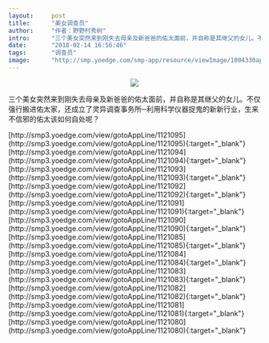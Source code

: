 ```yaml
---
layout:     post
title:      "美女调查员"
author:     "作者：野野村秀树"
intro:      "三个美女突然来到刚失去母亲及新爸爸的佑太面前，并自称是其继父的女儿。不仅强行搬进佑太家，还成立了灵异调查事务所─利用科学仪器捉鬼的新新行业，生来不信邪的佑太该如何自处呢？"
date:       "2018-02-14 16:56:46"
tags:       "调查员"
image:      "http://smp.yoedge.com/smp-app/resource/viewImage/1004330appline.png"
---
```

<div style="text-align: center">
<p><img src="http://smp.yoedge.com/smp-app/resource/viewImage/1004330appline.png"/></p>
</div>
<p class="post-meta">
<span>三个美女突然来到刚失去母亲及新爸爸的佑太面前，并自称是其继父的女儿。不仅强行搬进佑太家，还成立了灵异调查事务所─利用科学仪器捉鬼的新新行业，生来不信邪的佑太该如何自处呢？</span>
</p>
[http://smp3.yoedge.com/view/gotoAppLine/1121095](http://smp3.yoedge.com/view/gotoAppLine/1121095){:target="_blank"}
[http://smp3.yoedge.com/view/gotoAppLine/1121094](http://smp3.yoedge.com/view/gotoAppLine/1121094){:target="_blank"}
[http://smp3.yoedge.com/view/gotoAppLine/1121093](http://smp3.yoedge.com/view/gotoAppLine/1121093){:target="_blank"}
[http://smp3.yoedge.com/view/gotoAppLine/1121092](http://smp3.yoedge.com/view/gotoAppLine/1121092){:target="_blank"}
[http://smp3.yoedge.com/view/gotoAppLine/1121091](http://smp3.yoedge.com/view/gotoAppLine/1121091){:target="_blank"}
[http://smp3.yoedge.com/view/gotoAppLine/1121090](http://smp3.yoedge.com/view/gotoAppLine/1121090){:target="_blank"}
[http://smp3.yoedge.com/view/gotoAppLine/1121085](http://smp3.yoedge.com/view/gotoAppLine/1121085){:target="_blank"}
[http://smp3.yoedge.com/view/gotoAppLine/1121084](http://smp3.yoedge.com/view/gotoAppLine/1121084){:target="_blank"}
[http://smp3.yoedge.com/view/gotoAppLine/1121083](http://smp3.yoedge.com/view/gotoAppLine/1121083){:target="_blank"}
[http://smp3.yoedge.com/view/gotoAppLine/1121082](http://smp3.yoedge.com/view/gotoAppLine/1121082){:target="_blank"}
[http://smp3.yoedge.com/view/gotoAppLine/1121081](http://smp3.yoedge.com/view/gotoAppLine/1121081){:target="_blank"}
[http://smp3.yoedge.com/view/gotoAppLine/1121080](http://smp3.yoedge.com/view/gotoAppLine/1121080){:target="_blank"}


